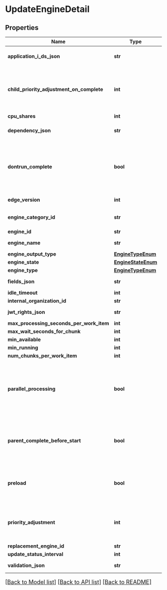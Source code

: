 # UpdateEngineDetail

## Properties
Name | Type | Description | Notes
------------ | ------------- | ------------- | -------------
**application_i_ds_json** | **str** | JSON Data for application_id | [optional] 
**child_priority_adjustment_on_complete** | **int** | When this task completes, adjust the priority of child tasks by this value | [optional] 
**cpu_shares** | **int** |  | [optional] 
**dependency_json** | **str** | JSON Data for dependency | [optional] 
**dontrun_complete** | **bool** | If true, do not run this engine.  Complete as soon as possible and do not assign work. | [optional] 
**edge_version** | **int** | edge version of the engine | [optional] 
**engine_category_id** | **str** | The UUID of the Engine Category | [optional] 
**engine_id** | **str** |  | [optional] 
**engine_name** | **str** | Name of the Engine | [optional] 
**engine_output_type** | [**EngineTypeEnum**](EngineTypeEnum.md) |  | [optional] 
**engine_state** | [**EngineStateEnum**](EngineStateEnum.md) |  | [optional] 
**engine_type** | [**EngineTypeEnum**](EngineTypeEnum.md) |  | [optional] 
**fields_json** | **str** | JSON Data for fields | [optional] 
**idle_timeout** | **int** |  | [optional] 
**internal_organization_id** | **str** |  | [optional] 
**jwt_rights_json** | **str** | JSON Data for jwt_rights | [optional] 
**max_processing_seconds_per_work_item** | **int** |  | [optional] 
**max_wait_seconds_for_chunk** | **int** |  | [optional] 
**min_available** | **int** |  | [optional] 
**min_running** | **int** |  | [optional] 
**num_chunks_per_work_item** | **int** |  | [optional] 
**parallel_processing** | **bool** | If true, the engine can handle multiple instances working against the same chunk task. | [optional] 
**parent_complete_before_start** | **bool** | If true, the engine waits for the parent(s) to be complete before starting | [optional] 
**preload** | **bool** | If it is &#x60;true&#x60;, that means the engine need to pull docker image to local | [optional] 
**priority_adjustment** | **int** | On new tasks with this engine, add this value to the priority of that task | [optional] 
**replacement_engine_id** | **str** |  | [optional] 
**update_status_interval** | **int** |  | [optional] 
**validation_json** | **str** | JSON Data for validation | [optional] 

[[Back to Model list]](../README.md#documentation-for-models) [[Back to API list]](../README.md#documentation-for-api-endpoints) [[Back to README]](../README.md)

<style>
     p, ul, ol, li { font-size: 18px !important;}
</style>


